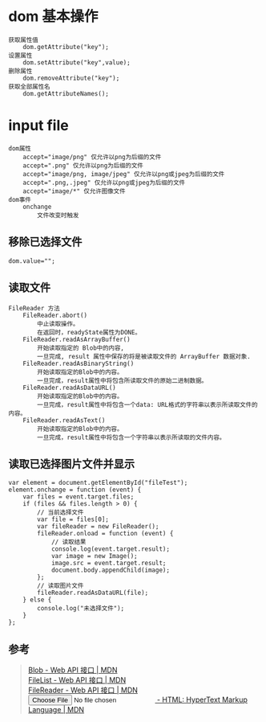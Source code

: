 # dom 基本操作
    获取属性值  
        dom.getAttribute("key"); 
    设置属性  
        dom.setAttribute("key",value); 
    删除属性
        dom.removeAttribute("key");    
    获取全部属性名
        dom.getAttributeNames();
# input file
    dom属性
        accept="image/png" 仅允许以png为后缀的文件
        accept=".png" 仅允许以png为后缀的文件
        accept="image/png, image/jpeg" 仅允许以png或jpeg为后缀的文件
        accept=".png,.jpeg" 仅允许以png或jpeg为后缀的文件
        accept="image/*" 仅允许图像文件
    dom事件
        onchange
            文件改变时触发
## 移除已选择文件
    dom.value="";
## 读取文件
    FileReader 方法
        FileReader.abort()
            中止读取操作。
            在返回时，readyState属性为DONE。
        FileReader.readAsArrayBuffer()
            开始读取指定的 Blob中的内容, 
            一旦完成, result 属性中保存的将是被读取文件的 ArrayBuffer 数据对象.
        FileReader.readAsBinaryString() 
            开始读取指定的Blob中的内容。
            一旦完成，result属性中将包含所读取文件的原始二进制数据。
        FileReader.readAsDataURL()
            开始读取指定的Blob中的内容。
            一旦完成，result属性中将包含一个data: URL格式的字符串以表示所读取文件的内容。
        FileReader.readAsText()
            开始读取指定的Blob中的内容。
            一旦完成，result属性中将包含一个字符串以表示所读取的文件内容。 
## 读取已选择图片文件并显示             
    var element = document.getElementById("fileTest");
    element.onchange = function (event) {
        var files = event.target.files;
        if (files && files.length > 0) {
            // 当前选择文件
            var file = files[0];
            var fileReader = new FileReader();
            fileReader.onload = function (event) {
                // 读取结果
                console.log(event.target.result);
                var image = new Image();
                image.src = event.target.result;
                document.body.appendChild(image);
            };
            // 读取图片文件
            fileReader.readAsDataURL(file);
        } else {
            console.log("未选择文件");
        }
    };
## 参考
> [Blob - Web API 接口 | MDN](https://developer.mozilla.org/zh-CN/docs/Web/API/Blob)           
> [FileList - Web API 接口 | MDN](https://developer.mozilla.org/zh-CN/docs/Web/API/FileList)           
> [FileReader - Web API 接口 | MDN](https://developer.mozilla.org/zh-CN/docs/Web/API/FileReader)           
> [<input type="file"> - HTML: HyperText Markup Language | MDN](https://developer.mozilla.org/en-US/docs/Web/HTML/Element/input/file)           
